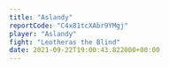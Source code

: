 ```yaml
---
title: "Aslandy"
reportCode: "C4x81tcXAbr9YMgj"
player: "Aslandy"
fight: "Leotheras the Blind"
date: 2021-09-22T19:00:43.822000+00:00
---
```

